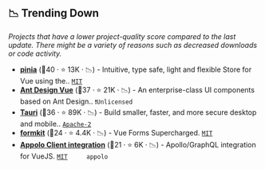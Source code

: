 ## 📉 Trending Down

_Projects that have a lower project-quality score compared to the last update. There might be a variety of reasons such as decreased downloads or code activity._

- <b><a href="https://github.com/vuejs/pinia">pinia</a></b> (🥈40 ·  ⭐ 13K · 📉) - Intuitive, type safe, light and flexible Store for Vue using the.. <code><a href="http://bit.ly/34MBwT8">MIT</a></code> <code><img src="https://img.shields.io/badge/Vue-3-green.svg" style="display:inline;" width="13" height="13"></code>
- <b><a href="https://github.com/vueComponent/ant-design-vue">Ant Design Vue</a></b> (🥉37 ·  ⭐ 21K · 📉) - An enterprise-class UI components based on Ant Design.. <code>❗Unlicensed</code> <code><img src="https://img.shields.io/badge/Vue-3-green.svg" style="display:inline;" width="13" height="13"></code>
- <b><a href="https://github.com/tauri-apps/tauri">Tauri</a></b> (🥇36 ·  ⭐ 89K · 📉) - Build smaller, faster, and more secure desktop and mobile.. <code><a href="http://bit.ly/3nYMfla">Apache-2</a></code>
- <b><a href="https://github.com/formkit/formkit">formkit</a></b> (🥉24 ·  ⭐ 4.4K · 📉) - Vue Forms Supercharged. <code><a href="http://bit.ly/34MBwT8">MIT</a></code>
- <b><a href="https://github.com/vuejs/apollo">Appolo Client integration</a></b> (🥇21 ·  ⭐ 6K · 📉) - Apollo/GraphQL integration for VueJS. <code><a href="http://bit.ly/34MBwT8">MIT</a></code> <code><img src="https://img.shields.io/badge/Vue-2-green.svg" style="display:inline;" width="13" height="13"></code> <code><img src="https://img.shields.io/badge/Vue-3-green.svg" style="display:inline;" width="13" height="13"></code> <code>appolo</code>

